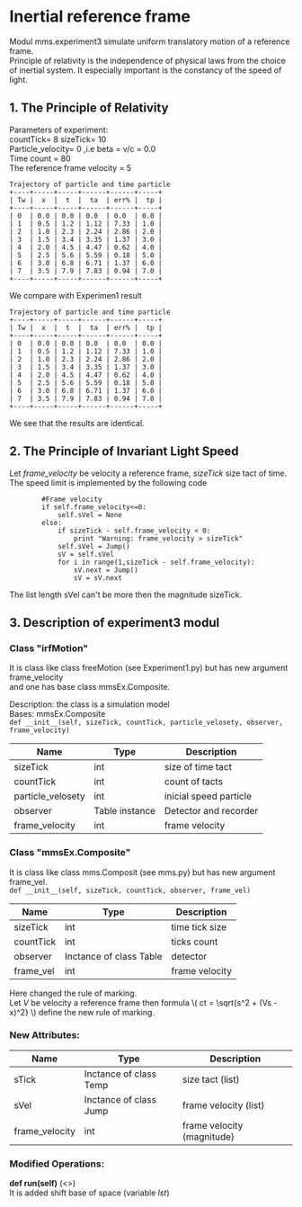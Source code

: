 # Inertial reference frame
Modul mms.experiment3 simulate uniform translatory motion of a reference frame.  
Principle of relativity is the independence of physical laws  from the choice of inertial system. It especially important is the constancy of the speed of light.  
  

## 1. The Principle of Relativity
Parameters of experiment:  
countTick= 8 sizeTick= 10   
Particle_velocity= 0 ,i.e beta = v/c = 0.0   
Time count = 80  
The reference frame velocity = 5  
  
```  
Trajectory of particle and time particle
+----+-----+-----+------+------+-----+
| Tw |  x  |  t  |  ta  | err% |  tp |
+----+-----+-----+------+------+-----+
| 0  | 0.0 | 0.0 | 0.0  | 0.0  | 0.0 |
| 1  | 0.5 | 1.2 | 1.12 | 7.33 | 1.0 |
| 2  | 1.0 | 2.3 | 2.24 | 2.86 | 2.0 |
| 3  | 1.5 | 3.4 | 3.35 | 1.37 | 3.0 |
| 4  | 2.0 | 4.5 | 4.47 | 0.62 | 4.0 |
| 5  | 2.5 | 5.6 | 5.59 | 0.18 | 5.0 |
| 6  | 3.0 | 6.8 | 6.71 | 1.37 | 6.0 |
| 7  | 3.5 | 7.9 | 7.83 | 0.94 | 7.0 |
+----+-----+-----+------+------+-----+  
```  
  
We compare with Experimen1 result  

```
Trajectory of particle and time particle
+----+-----+-----+------+------+-----+
| Tw |  x  |  t  |  ta  | err% |  tp |
+----+-----+-----+------+------+-----+
| 0  | 0.0 | 0.0 | 0.0  | 0.0  | 0.0 |
| 1  | 0.5 | 1.2 | 1.12 | 7.33 | 1.0 |
| 2  | 1.0 | 2.3 | 2.24 | 2.86 | 2.0 |
| 3  | 1.5 | 3.4 | 3.35 | 1.37 | 3.0 |
| 4  | 2.0 | 4.5 | 4.47 | 0.62 | 4.0 |
| 5  | 2.5 | 5.6 | 5.59 | 0.18 | 5.0 |
| 6  | 3.0 | 6.8 | 6.71 | 1.37 | 6.0 |
| 7  | 3.5 | 7.9 | 7.83 | 0.94 | 7.0 |
+----+-----+-----+------+------+-----+  
```  
We see that the results are identical.


## 2. The Principle of Invariant Light Speed  
Let *frame_velocity* be velocity a reference frame, *sizeTick* size tact of time. 
The speed limit is implemented by the following code  
  
```
        #Frame velocity
        if self.frame_velocity<=0:
            self.sVel = None
        else:
            if sizeTick - self.frame_velocity < 0:
                print "Warning: frame_velocity > sizeTick" 
            self.sVel = Jump()
            sV = self.sVel
            for i in range(1,sizeTick - self.frame_velocity):
                sV.next = Jump()
                sV = sV.next

```  
The list length sVel can't be more then the magnitude sizeTick.  
  

## 3. Description of experiment3 modul
  
### Class "irfMotion"  
  
It is class like  class freeMotion (see Experiment1.py) but has new argument frame_velocity  
and one has base class mmsEx.Composite.   
  
Description: the class is a simulation model  
Bases: mmsEx.Composite   
`def __init__(self, sizeTick, countTick, particle_velosety, observer, frame_velocity)`  
  
Name | Type | Description  
---- | ---- | ----------- 
sizeTick | int | size of time tact
countTick | int | count of tacts
particle_velosety | int | inicial speed particle
observer | Table instance | Detector and recorder
frame_velocity | int | frame velocity


### Class "mmsEx.Composite"  
It is class like  class mms.Composit (see mms.py) but has new argument frame_vel.   
`def __init__(self, sizeTick, countTick, observer, frame_vel)`  
  
Name | Type | Description  
---- | ---- | ----------- 
sizeTick | int | time tick size  
countTick | int | ticks count   
observer | Inctance of class Table | detector   
frame_vel | int | frame velocity  
  
Here changed the rule of marking.  
Let *V* be velocity a reference frame then formula \\( ct = \sqrt{s^2 + (Vs -x)^2} \\) define the new rule of marking.  
  
### New Attributes:  
  
Name | Type | Description  
---- | ---- | ----------- 
sTick | Inctance of class Temp | size tact (list) 
sVel | Inctance of class Jump | frame velocity (list) 
frame_velocity | int | frame velocity (magnitude)  
  
### Modified Operations:    
**def run(self)**  (<<Exist>>)  
It is added shift base of space (variable *lst*)   

